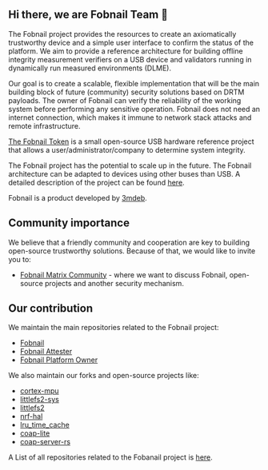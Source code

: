## Hi there, we are Fobnail Team 👋

The Fobnail project provides the resources to create an axiomatically
trustworthy device and a simple user interface to confirm the status of the
platform. We aim to provide a reference architecture for building
offline integrity measurement verifiers on a USB device and validators running
in dynamically run measured environments (DLME).

Our goal is to create a scalable, flexible implementation that will be the main
building block of future (community) security solutions based on DRTM payloads.
The owner of Fobnail can verify the reliability of the working system before
performing any sensitive operation. Fobnail does not need an internet
connection, which makes it immune to network stack attacks and remote
infrastructure.

[The Fobnail Token](https://fobnail.3mdeb.com/fobnail_token/) is a small
open-source USB hardware reference project that allows a
user/administrator/company to determine system integrity.

The Fobnail project has the potential to scale up in the future. The Fobnail
architecture can be adapted to devices using other buses than USB.
A detailed description of the project can be found
[here](https://fobnail.3mdeb.com/).

Fobnail is a product developed by [3mdeb](https://github.com/3mdeb).

## Community importance

We believe that a friendly community and cooperation are key to building
open-source trustworthy solutions. Because of that, we would like to invite you
to:

* [Fobnail Matrix Community](https://matrix.to/#/#dasharo:matrix.org) - where we
  want to discuss Fobnail, open-source projects and another security mechanism.

## Our contribution

We maintain the main repositories related to the Fobnail project:

* [Fobnail](https://github.com/fobnail/fobnail)
* [Fobnail Attester](https://github.com/fobnail/fobnail-attester)
* [Fobnail Platform Owner](https://github.com/fobnail/fobnail-platform-owner)

We also maintain our forks and open-source projects like:

* [cortex-mpu](https://github.com/fobnail/cortex-mpu)
* [littlefs2-sys](https://github.com/fobnail/littlefs2-sys)
* [littlefs2](https://github.com/fobnail/littlefs2)
* [nrf-hal](https://github.com/fobnail/nrf-hal)
* [lru_time_cache](https://github.com/fobnail/lru_time_cache)
* [coap-lite](https://github.com/fobnail/coap-lite)
* [coap-server-rs](https://github.com/fobnail/coap-server-rs)

A List of all repositories related to the Fobanail project is
[here](https://github.com/orgs/fobnail/repositories).
